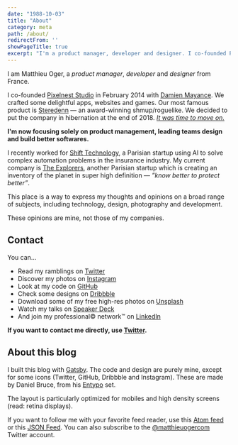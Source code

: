 ```yaml
---
date: "1988-10-03"
title: "About"
category: meta
path: /about/
redirectFrom: ''
showPageTitle: true
excerpt: "I'm a product manager, developer and designer. I co-founded Pixelnest Studio in February 2014, where we created Steredenn."
---
```


I am Matthieu Oger, a _product manager_, _developer_ and _designer_ from France.

I co-founded [Pixelnest Studio][pixelnest] in February 2014 with [Damien Mayance][dmayance]. We crafted some delightful apps, websites and games. Our most famous product is [Steredenn](http://steredenn.pixelnest.io) — an award-winning shmup/roguelike. We decided to put the company in hibernation at the end of 2018. [_It was time to move on._](https://pixelnest.io/2018/11/the-beginning-and-the-end/)

**I'm now focusing solely on product management, leading teams design and build better softwares.**

I recently worked for [Shift Technology](https://www.shift-technology.com), a Parisian startup using AI to solve complex automation problems in the insurance industry. My current company is [The Explorers](https://theexplorers.com), another Parisian startup which is creating an inventory of the planet in super high definition — _”know better to protect better”_.

This place is a way to express my thoughts and opinions on a broad range of subjects, including technology, design, photography and development.

These opinions are mine, not those of my companies.

## Contact

You can…

* Read my ramblings on [Twitter](https://twitter.com/solarsailer/)
* Discover my photos on [Instagram](https://www.instagram.com/matthieuoger/)
* Look at my code on [GitHub](https://github.com/solarsailer/)
* Check some designs on [Dribbble](https://dribbble.com/matthieuoger/)
* Download some of my free high-res photos on [Unsplash](https://unsplash.com/matthieuoger/)
* Watch my talks on [Speaker Deck](https://speakerdeck.com/matthieuoger/)
* And join my professional© network™ on [LinkedIn](https://linkedin.com/in/matthieuoger/)

**If you want to contact me directly, use [Twitter](https://twitter.com/solarsailer/).**

## About this blog

I built this blog with [Gatsby][gatsby]. The code and design are purely mine, except for some icons (Twitter, GitHub, Dribbble and Instagram). These are made by Daniel Bruce, from his [Entypo][entypo] set.

The layout is particularly optimized for mobiles and high density screens (read: retina displays).

If you want to follow me with your favorite feed reader, use this [Atom feed](/atom.xml) or this [JSON Feed](/feed.json). You can also subscribe to the [@matthieuogercom](http://twitter.com/matthieuogercom) Twitter account.


[pixelnest]: https://pixelnest.io/
[dmayance]: https://dmayance.com/
[gatsby]: https://www.gatsbyjs.org/
[github]: http://github.com/
[entypo]: http://entypo.com/
